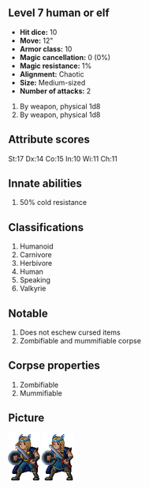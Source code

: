 ## Level 7 human or elf

- **Hit dice:** 10
- **Move:** 12"
- **Armor class:** 10
- **Magic cancellation:** 0 (0%)
- **Magic resistance:** 1%
- **Alignment:** Chaotic
- **Size:** Medium-sized
- **Number of attacks:** 2
1. By weapon, physical 1d8
2. By weapon, physical 1d8

## Attribute scores

St:17 Dx:14 Co:15 In:10 Wi:11 Ch:11

## Innate abilities

1. 50% cold resistance

## Classifications

1. Humanoid
2. Carnivore
3. Herbivore
4. Human
5. Speaking
6. Valkyrie

## Notable

1. Does not eschew cursed items
2. Zombifiable and mummifiable corpse

## Corpse properties

1. Zombifiable
2. Mummifiable

## Picture

![Valkyrie](https://github.com/hyvanmielenpelit/GnollHackTileSet/blob/main/Monsters/valkyrie/valkyrie.png?raw=true) ![Valkyrie](https://github.com/hyvanmielenpelit/GnollHackTileSet/blob/main/Monsters/valkyrie/valkyrie_female.png)
